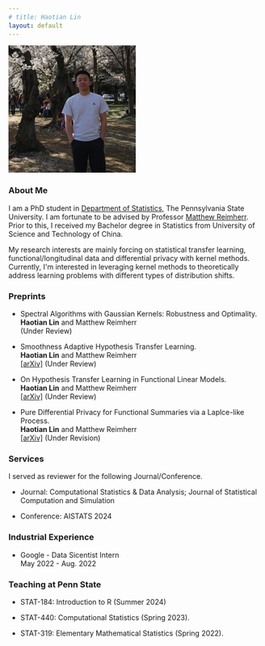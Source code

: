 ```yaml
---
# title: Haotian Lin
layout: default
---
```



<p align="left" width="100%">
    <img width="50%" src="profile.jpg"> 
</p>

<!-- <img style="border: 0px solid ; width: 325px; height: 274px;" src="profile.jpg" alt="hi" class="inline"> -->

### **About Me**

I am a PhD student in [Department of Statistics](https://science.psu.edu/stat), The Pennsylvania State University. I am fortunate to be advised by Professor [Matthew Reimherr](https://mreimherr.github.io/). Prior to this, I received my Bachelor degree in Statistics from University of Science and Technology of China. 

My research interests are mainly forcing on statistical transfer learning, functional/longitudinal data and differential privacy with kernel methods. Currently, I'm interested in leveraging kernel methods to theoretically address learning problems with different types of distribution shifts.



### **Preprints**

- Spectral Algorithms with Gaussian Kernels: Robustness and Optimality.\
  **Haotian Lin** and Matthew Reimherr \
  (Under Review)

- Smoothness Adaptive Hypothesis Transfer Learning.\
  **Haotian Lin** and Matthew Reimherr \
  [[arXiv]](https://arxiv.org/abs/2402.14966) (Under Review)

- On Hypothesis Transfer Learning in Functional Linear Models. \
  **Haotian Lin** and Matthew Reimherr \
  [[arXiv]](https://arxiv.org/abs/2206.04277) (Under Review)

- Pure Differential Privacy for Functional Summaries via a Laplce-like Process. \
  **Haotian Lin** and Matthew Reimherr \
  [[arXiv]](https://arxiv.org/abs/2309.00125) (Under Revision)



### **Services**

I served as reviewer for the following Journal/Conference.

- Journal: Computational Statistics & Data Analysis; Journal of Statistical Computation and Simulation

- Conference: AISTATS 2024


### **Industrial Experience**

- Google - Data Sicentist Intern \
  May 2022 - Aug. 2022


### **Teaching at Penn State**

- STAT-184: Introduction to R (Summer 2024)

- STAT-440: Computational Statistics (Spring 2023).

- STAT-319: Elementary Mathematical Statistics (Spring 2022).
